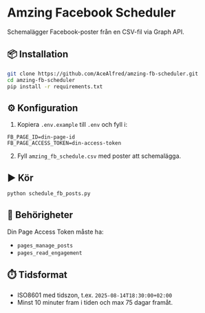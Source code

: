 # Amzing Facebook Scheduler

Schemalägger Facebook-poster från en CSV-fil via Graph API.

## 📦 Installation
```bash
git clone https://github.com/AceAlfred/amzing-fb-scheduler.git
cd amzing-fb-scheduler
pip install -r requirements.txt
```

## ⚙️ Konfiguration
1. Kopiera `.env.example` till `.env` och fyll i:
```
FB_PAGE_ID=din-page-id
FB_PAGE_ACCESS_TOKEN=din-access-token
```
2. Fyll `amzing_fb_schedule.csv` med poster att schemalägga.

## ▶️ Kör
```bash
python schedule_fb_posts.py
```

## 🔑 Behörigheter
Din Page Access Token måste ha:
- `pages_manage_posts`
- `pages_read_engagement`

## ⏱️ Tidsformat
- ISO8601 med tidszon, t.ex. `2025-08-14T18:30:00+02:00`
- Minst 10 minuter fram i tiden och max 75 dagar framåt.
